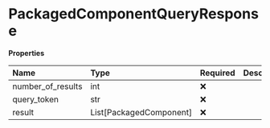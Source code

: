 # PackagedComponentQueryResponse

**Properties**

| Name              | Type                    | Required | Description |
| :---------------- | :---------------------- | :------- | :---------- |
| number_of_results | int                     | ❌       |             |
| query_token       | str                     | ❌       |             |
| result            | List[PackagedComponent] | ❌       |             |

